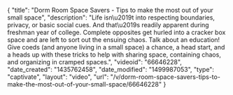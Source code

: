 {
    "title": "Dorm Room Space Savers - Tips to make the most out of your small space",
    "description": "Life isn\u2019t into respecting boundaries, privacy, or basic social cues. And that\u2019s readily apparent during freshman year of college. Complete opposites get hurled into a cracker box space and are left to sort out the ensuing chaos. Talk about an education! Give coeds (and anyone living in a small space) a chance, a head start, and a heads up with these tricks to help with sharing space, containing chaos, and organizing in cramped spaces.",
    "videoid": "66646228",
    "date_created": "1435762458",
    "date_modified": "1499987053",
    "type": "captivate",
    "layout": "video",
    "url": "\/v\/dorm-room-space-savers-tips-to-make-the-most-out-of-your-small-space\/66646228"
}